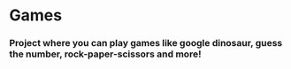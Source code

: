 # Games

### Project where you can play games like google dinosaur, guess the number, rock-paper-scissors and more!

